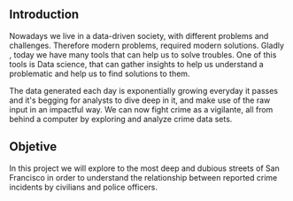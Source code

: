 ## Introduction

Nowadays we live in a data-driven society, with different problems and challenges. Therefore modern problems, required modern solutions. Gladly , today we have many tools that can help us to solve troubles. One of this tools is Data science, that can gather insights to help us understand a problematic and help us to find solutions to them.

The data generated each day is exponentially growing everyday it passes and it's begging for analysts to dive deep in it, and make use of the raw input in an impactful way. We can now fight crime as a vigilante, all from behind a computer by exploring and analyze crime data sets.

## Objetive

In this project we will explore to the most deep and dubious streets of San Francisco in order to understand the relationship between reported crime incidents by civilians and police officers. 

